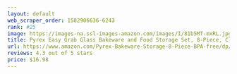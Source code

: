 ```yaml
---
layout: default 
﻿web_scraper_order: 1582906636-6243
rank: #25
image: https://images-na.ssl-images-amazon.com/images/I/81b5MT-mxRL.jpg
title: Pyrex Easy Grab Glass Bakeware and Food Storage Set, 8-Piece, Clear
url: https://www.amazon.com/Pyrex-Bakeware-Storage-8-Piece-BPA-free/dp/B004CFY55A/ref=zg_mw_home-garden_25?_encoding=UTF8&psc=1&refRID=ST1XDMS4R2TXQERQ5ZH2
reviews: 4.3 out of 5 stars
price: $16.98 
---
```

